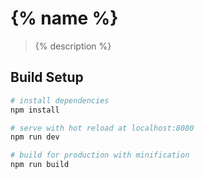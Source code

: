 # {% name %}

> {% description %}

## Build Setup

``` bash
# install dependencies
npm install

# serve with hot reload at localhost:8080
npm run dev

# build for production with minification
npm run build
```
